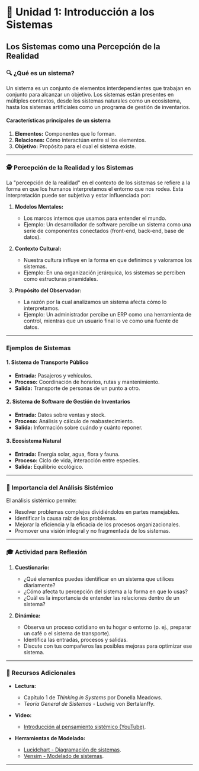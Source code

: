 # 🔰 Unidad 1: Introducción a los Sistemas


## Los Sistemas como una Percepción de la Realidad

### 🔍 ¿Qué es un sistema?
Un sistema es un conjunto de elementos interdependientes que trabajan en conjunto para alcanzar un objetivo. Los sistemas están presentes en múltiples contextos, desde los sistemas naturales como un ecosistema, hasta los sistemas artificiales como un programa de gestión de inventarios.

#### Características principales de un sistema
1. **Elementos:** Componentes que lo forman.
2. **Relaciones:** Cómo interactúan entre sí los elementos.
3. **Objetivo:** Propósito para el cual el sistema existe.

---

### 🕵️ Percepción de la Realidad y los Sistemas
La "percepción de la realidad" en el contexto de los sistemas se refiere a la forma en que los humanos interpretamos el entorno que nos rodea. Esta interpretación puede ser subjetiva y estar influenciada por:

1. **Modelos Mentales:**
   - Los marcos internos que usamos para entender el mundo.
   - Ejemplo: Un desarrollador de software percibe un sistema como una serie de componentes conectados (front-end, back-end, base de datos).

2. **Contexto Cultural:**
   - Nuestra cultura influye en la forma en que definimos y valoramos los sistemas.
   - Ejemplo: En una organización jerárquica, los sistemas se perciben como estructuras piramidales.

3. **Propósito del Observador:**
   - La razón por la cual analizamos un sistema afecta cómo lo interpretamos.
   - Ejemplo: Un administrador percibe un ERP como una herramienta de control, mientras que un usuario final lo ve como una fuente de datos.

---

### Ejemplos de Sistemas
#### 1. Sistema de Transporte Público
- **Entrada:** Pasajeros y vehículos.
- **Proceso:** Coordinación de horarios, rutas y mantenimiento.
- **Salida:** Transporte de personas de un punto a otro.

#### 2. Sistema de Software de Gestión de Inventarios
- **Entrada:** Datos sobre ventas y stock.
- **Proceso:** Análisis y cálculo de reabastecimiento.
- **Salida:** Información sobre cuándo y cuánto reponer.

#### 3. Ecosistema Natural
- **Entrada:** Energía solar, agua, flora y fauna.
- **Proceso:** Ciclo de vida, interacción entre especies.
- **Salida:** Equilibrio ecológico.

---

### 🔎 Importancia del Análisis Sistémico
El análisis sistémico permite:
- Resolver problemas complejos dividiéndolos en partes manejables.
- Identificar la causa raíz de los problemas.
- Mejorar la eficiencia y la eficacia de los procesos organizacionales.
- Promover una visión integral y no fragmentada de los sistemas.

---

### 🎓 Actividad para Reflexión

1. **Cuestionario:**
   - ¿Qué elementos puedes identificar en un sistema que utilices diariamente?
   - ¿Cómo afecta tu percepción del sistema a la forma en que lo usas?
   - ¿Cuál es la importancia de entender las relaciones dentro de un sistema?

2. **Dinámica:**
   - Observa un proceso cotidiano en tu hogar o entorno (p. ej., preparar un café o el sistema de transporte).
   - Identifica las entradas, procesos y salidas.
   - Discute con tus compañeros las posibles mejoras para optimizar ese sistema.

---

### 📖 Recursos Adicionales
- **Lectura:**
  - Capítulo 1 de *Thinking in Systems* por Donella Meadows.
  - *Teoría General de Sistemas* - Ludwig von Bertalanffy.

- **Video:**
  - [Introducción al pensamiento sistémico (YouTube)](https://example.com).

- **Herramientas de Modelado:**
  - [Lucidchart - Diagramación de sistemas](https://www.lucidchart.com/).
  - [Vensim - Modelado de sistemas](https://vensim.com/).

---


